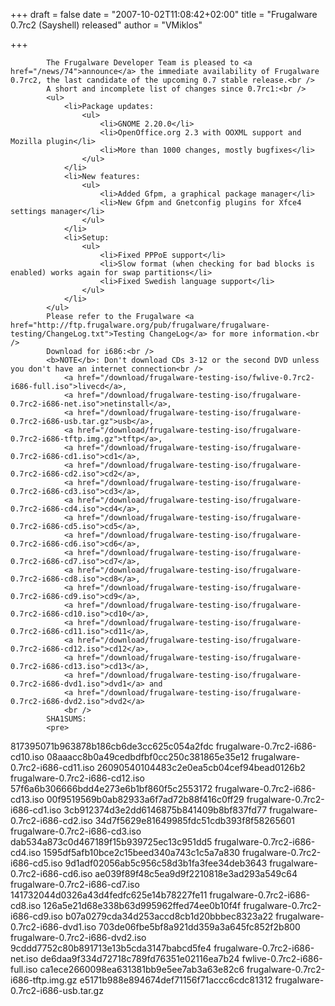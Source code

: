 
+++
draft = false
date = "2007-10-02T11:08:42+02:00"
title = "Frugalware 0.7rc2 (Sayshell) released"
author = "VMiklos"

+++

            The Frugalware Developer Team is pleased to <a href="/news/74">announce</a> the immediate availability of Frugalware 0.7rc2, the last candidate of the upcoming 0.7 stable release.<br />
            A short and incomplete list of changes since 0.7rc1:<br />
            <ul>
                <li>Package updates:
                    <ul>
                        <li>GNOME 2.20.0</li>
                        <li>OpenOffice.org 2.3 with OOXML support and Mozilla plugin</li>
                        <li>More than 1000 changes, mostly bugfixes</li>
                    </ul>
                </li>
                <li>New features:
                    <ul>
                        <li>Added Gfpm, a graphical package manager</li>
                        <li>New Gfpm and Gnetconfig plugins for Xfce4 settings manager</li>
                    </ul>
                </li>
                <li>Setup:
                    <ul>
                        <li>Fixed PPPoE support</li>
                        <li>Slow format (when checking for bad blocks is enabled) works again for swap partitions</li>
                        <li>Fixed Swedish language support</li>
                    </ul>
                </li>
            </ul>
            Please refer to the Frugalware <a href="http://ftp.frugalware.org/pub/frugalware/frugalware-testing/ChangeLog.txt">Testing ChangeLog</a> for more information.<br />
            Download for i686:<br />
            <b>NOTE</b>: Don't download CDs 3-12 or the second DVD unless you don't have an internet connection<br />
                <a href="/download/frugalware-testing-iso/fwlive-0.7rc2-i686-full.iso">livecd</a>,
                <a href="/download/frugalware-testing-iso/frugalware-0.7rc2-i686-net.iso">netinstall</a>,
                <a href="/download/frugalware-testing-iso/frugalware-0.7rc2-i686-usb.tar.gz">usb</a>,
                <a href="/download/frugalware-testing-iso/frugalware-0.7rc2-i686-tftp.img.gz">tftp</a>,
                <a href="/download/frugalware-testing-iso/frugalware-0.7rc2-i686-cd1.iso">cd1</a>,
                <a href="/download/frugalware-testing-iso/frugalware-0.7rc2-i686-cd2.iso">cd2</a>,
                <a href="/download/frugalware-testing-iso/frugalware-0.7rc2-i686-cd3.iso">cd3</a>,
                <a href="/download/frugalware-testing-iso/frugalware-0.7rc2-i686-cd4.iso">cd4</a>,
                <a href="/download/frugalware-testing-iso/frugalware-0.7rc2-i686-cd5.iso">cd5</a>,
                <a href="/download/frugalware-testing-iso/frugalware-0.7rc2-i686-cd6.iso">cd6</a>,
                <a href="/download/frugalware-testing-iso/frugalware-0.7rc2-i686-cd7.iso">cd7</a>,
                <a href="/download/frugalware-testing-iso/frugalware-0.7rc2-i686-cd8.iso">cd8</a>,
                <a href="/download/frugalware-testing-iso/frugalware-0.7rc2-i686-cd9.iso">cd9</a>,
                <a href="/download/frugalware-testing-iso/frugalware-0.7rc2-i686-cd10.iso">cd10</a>,
                <a href="/download/frugalware-testing-iso/frugalware-0.7rc2-i686-cd11.iso">cd11</a>,
                <a href="/download/frugalware-testing-iso/frugalware-0.7rc2-i686-cd12.iso">cd12</a>,
                <a href="/download/frugalware-testing-iso/frugalware-0.7rc2-i686-cd13.iso">cd13</a>,
                <a href="/download/frugalware-testing-iso/frugalware-0.7rc2-i686-dvd1.iso">dvd1</a> and
                <a href="/download/frugalware-testing-iso/frugalware-0.7rc2-i686-dvd2.iso">dvd2</a>
                <br />
            SHA1SUMS:
            <pre>
817395071b963878b186cb6de3cc625c054a2fdc  frugalware-0.7rc2-i686-cd10.iso
08aaacc8b0a49cedbdfbf0cc250c381865e35e12  frugalware-0.7rc2-i686-cd11.iso
26090540104483c2e0ea5cb04cef94bead0126b2  frugalware-0.7rc2-i686-cd12.iso
57f6a6b306666bdd4e273e6b1bf860f5c2553172  frugalware-0.7rc2-i686-cd13.iso
00f9519569b0ab82933a6f7ad72b88f416c0ff29  frugalware-0.7rc2-i686-cd1.iso
3cb912374d3e2dd6146875b841409b8bf837fd77  frugalware-0.7rc2-i686-cd2.iso
34d7f5629e81649985fdc51cdb393f8f58265601  frugalware-0.7rc2-i686-cd3.iso
dab534a873c0d467189f15b939725ec13c951dd5  frugalware-0.7rc2-i686-cd4.iso
1595df5afb10bce2c15beed340a743c1c5a7a830  frugalware-0.7rc2-i686-cd5.iso
9d1adf02056ab5c956c58d3b1fa3fee34deb3643  frugalware-0.7rc2-i686-cd6.iso
ae039f89f48c5ea9d9f2210818e3ad293a549c64  frugalware-0.7rc2-i686-cd7.iso
141732044d0326a43d4fedfc625e14b78227fe11  frugalware-0.7rc2-i686-cd8.iso
126a5e21d68e338b63d995962ffed74ee0b10f4f  frugalware-0.7rc2-i686-cd9.iso
b07a0279cda34d253accd8cb1d20bbbec8323a22  frugalware-0.7rc2-i686-dvd1.iso
703de06fbe5bf8a921dd359a3a645fc852f2b800  frugalware-0.7rc2-i686-dvd2.iso
9cddd7752c80b891713e13b5cda3147babcd5fe4  frugalware-0.7rc2-i686-net.iso
de6daa9f334d72718c789fd76351e02116ea7b24  fwlive-0.7rc2-i686-full.iso
ca1ece2660098ea631381bb9e5ee7ab3a63e82c6  frugalware-0.7rc2-i686-tftp.img.gz
e5171b988e894674def71156f71accc6cdc81312  frugalware-0.7rc2-i686-usb.tar.gz
            </pre>
            
        